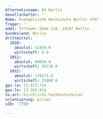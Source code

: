 ```yaml
---
Alternativname: EH Berlin
Gesellschafter: ''
Name: Evangelische Hochschule Berlin (FH)
Träger: ''
addi: Teltower Damm 118, 14167 Berlin
bundesland: Berlin
drittmittel:
  2010:
    absolut: 51859.0
    wirtschaft: 0.0
  2011:
    absolut: 80050.0
    wirtschaft: 38736.0
  2012:
    absolut: 139371.0
    wirtschaft: 25000.0
gps-la: 52.423.724
gps-lo: 13.263.014
hs-art: Kirchliche Fachhochschulen
orientierung: privat
uID: '7750'

---
```



